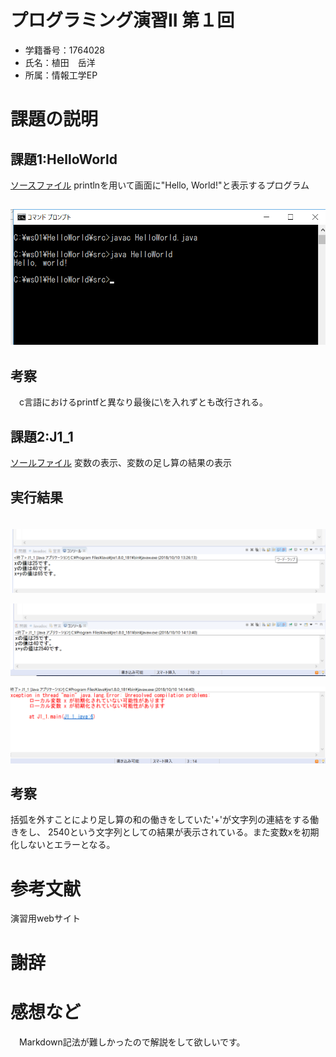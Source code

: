 # プログラミング演習II 第１回
* 学籍番号：1764028
* 氏名：植田　岳洋
* 所属：情報工学EP


# 課題の説明

## 課題1:HelloWorld
  [ソースファイル](HelloWorld.java)
  printlnを用いて画面に"Hello, World!"と表示するプログラム
##  ![実行結果](sshot00.png)

## 考察
　c言語におけるprintfと異なり最後に\を入れずとも改行される。


## 課題2:J1_1
  [ソールファイル](J1_1.java)
  変数の表示、変数の足し算の結果の表示

## 実行結果　　
　![通常の実行時](sshot01.png)

  ![括弧を外した時](sshot02.png)

  ![xを初期化しない時](sshot03.png)

## 考察
  括弧を外すことにより足し算の和の働きをしていた'+'が文字列の連結をする働きをし、
2540という文字列としての結果が表示されている。また変数xを初期化しないとエラーとなる。　　

# 参考文献
演習用webサイト

# 謝辞

# 感想など
　Markdown記法が難しかったので解説をして欲しいです。
